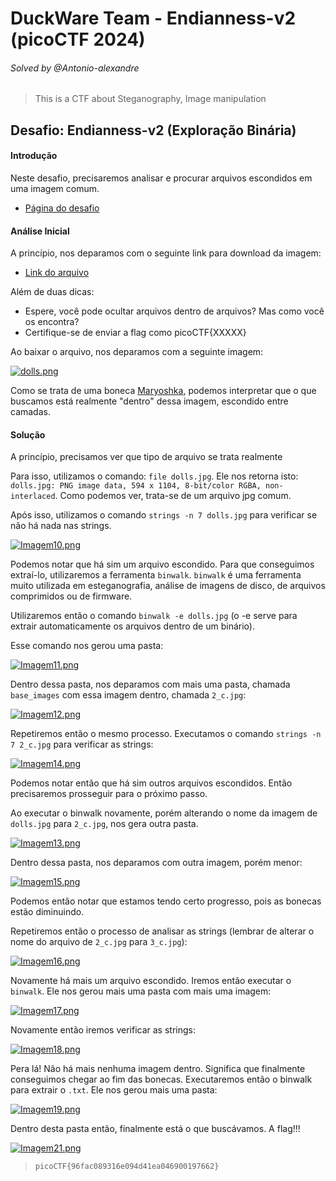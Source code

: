 # DuckWare Team - Endianness-v2 (picoCTF 2024)
###### Solved by @Antonio-alexandre

> This is a CTF about Steganography, Image manipulation

## Desafio: Endianness-v2 (Exploração Binária)
#### Introdução

Neste desafio, precisaremos analisar e procurar arquivos escondidos em uma imagem comum.

- [Página do desafio](https://play.picoctf.org/practice/challenge/129)

#### Análise Inicial

A princípio, nos deparamos com o seguinte link para download da imagem:

- [Link do arquivo](https://mercury.picoctf.net/static/205adad23bf9d8303081a0e71c9beab8/dolls.jpg)

Além de duas dicas:

- Espere, você pode ocultar arquivos dentro de arquivos? Mas como você os encontra?
- Certifique-se de enviar a flag como picoCTF{XXXXX}

Ao baixar o arquivo, nos deparamos com a seguinte imagem:

[![dolls.png](https://i.postimg.cc/Nffp5Vms/dolls.png)](https://postimg.cc/5jTwrssT)

Como se trata de uma boneca [Maryoshka](https://pt.wikipedia.org/wiki/Matriosca), podemos interpretar que o que buscamos está realmente "dentro" dessa imagem, escondido entre camadas.

#### Solução

A princípio, precisamos ver que tipo de arquivo se trata realmente

Para isso, utilizamos o comando: `file dolls.jpg`. Ele nos retorna isto: `dolls.jpg: PNG image data, 594 x 1104, 8-bit/color RGBA, non-interlaced`. Como podemos ver, trata-se de um arquivo jpg comum. 

Após isso, utilizamos o comando `strings -n 7 dolls.jpg` para verificar se não há nada nas strings. 

[![Imagem10.png](https://i.postimg.cc/kGRzZpsP/Imagem10.png)](https://postimg.cc/D4Fx45Rx)

Podemos notar que há sim um arquivo escondido. Para que conseguimos extraí-lo, utilizaremos a ferramenta `binwalk`. `binwalk` é uma ferramenta muito utilizada em esteganografia, análise de imagens de disco, de arquivos comprimidos ou de firmware.

Utilizaremos então o comando `binwalk -e dolls.jpg` (o -e serve para extrair automaticamente os arquivos dentro de um binário).

Esse comando nos gerou uma pasta:

[![Imagem11.png](https://i.postimg.cc/brMDYs12/Imagem11.png)](https://postimg.cc/V0qLDsGY)

Dentro dessa pasta, nos deparamos com mais uma pasta, chamada `base_images` com essa imagem dentro, chamada `2_c.jpg`:

[![Imagem12.png](https://i.postimg.cc/kGkG3LdQ/Imagem12.png)](https://postimg.cc/H89dbZnn)

Repetiremos então o mesmo processo. Executamos o comando `strings -n 7 2_c.jpg` para verificar as strings:

[![Imagem14.png](https://i.postimg.cc/x1GChspm/Imagem14.png)](https://postimg.cc/Wd3TJ7vp)

Podemos notar então que há sim outros arquivos escondidos. Então precisaremos prosseguir para o próximo passo.

Ao executar o binwalk novamente, porém alterando o nome da imagem de `dolls.jpg` para `2_c.jpg`, nos gera outra pasta.

[![Imagem13.png](https://i.postimg.cc/kgPGjrs9/Imagem13.png)](https://postimg.cc/mtVTD5K6)

Dentro dessa pasta, nos deparamos com outra imagem, porém menor: 

[![Imagem15.png](https://i.postimg.cc/KYJYv12v/Imagem15.png)](https://postimg.cc/VS0wKLv3)

Podemos então notar que estamos tendo certo progresso, pois as bonecas estão diminuindo.

Repetiremos então o processo de analisar as strings (lembrar de alterar o nome do arquivo de `2_c.jpg` para `3_c.jpg`):

[![Imagem16.png](https://i.postimg.cc/qBt2STsC/Imagem16.png)](https://postimg.cc/4ngKHjFJ)

Novamente há mais um arquivo escondido. Iremos então executar o `binwalk`. Ele nos gerou mais uma pasta com mais uma imagem:

[![Imagem17.png](https://i.postimg.cc/T3xmK5Zr/Imagem17.png)](https://postimg.cc/YhXjV029)

Novamente então iremos verificar as strings:

[![Imagem18.png](https://i.postimg.cc/bvNtTcYr/Imagem18.png)](https://postimg.cc/fVpyzP9Q)

Pera lá! Não há mais nenhuma imagem dentro. Significa que finalmente conseguimos chegar ao fim das bonecas. Executaremos então o binwalk para extrair o `.txt`. Ele nos gerou mais uma pasta:

[![Imagem19.png](https://i.postimg.cc/L4ZZvVSt/Imagem19.png)](https://postimg.cc/fkDLRmJy)

Dentro desta pasta então, finalmente está o que buscávamos. A flag!!!

[![Imagem21.png](https://i.postimg.cc/7LWfn5Qt/Imagem21.png)](https://postimg.cc/TyndR3xn)

>`picoCTF{96fac089316e094d41ea046900197662}`
 
